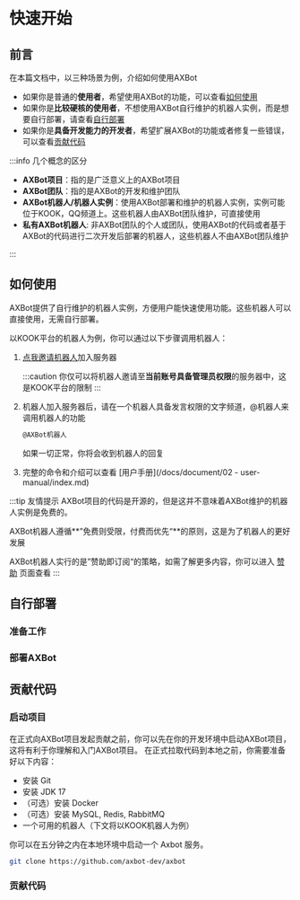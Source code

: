 # 快速开始

## 前言

在本篇文档中，以三种场景为例，介绍如何使用AXBot

- 如果你是普通的**使用者**，希望使用AXBot的功能，可以查看[如何使用](#如何使用)
- 如果你是**比较硬核的使用者**，不想使用AXBot自行维护的机器人实例，而是想要自行部署，请查看[自行部署](#自行部署)
- 如果你是**具备开发能力的开发者**，希望扩展AXBot的功能或者修复一些错误，可以查看[贡献代码](#贡献代码)

:::info 几个概念的区分

- **AXBot项目**：指的是广泛意义上的AXBot项目
- **AXBot团队**：指的是AXBot的开发和维护团队
- **AXBot机器人/机器人实例**：使用AXBot部署和维护的机器人实例，实例可能位于KOOK，QQ频道上。这些机器人由AXBot团队维护，可直接使用
- **私有AXBot机器人**: 非AXBot团队的个人或团队，使用AXBot的代码或者基于AXBot的代码进行二次开发后部署的机器人，这些机器人不由AXBot团队维护

:::

## 如何使用

AXBot提供了自行维护的机器人实例，方便用户能快速使用功能。这些机器人可以直接使用，无需自行部署。

以KOOK平台的机器人为例，你可以通过以下步骤调用机器人：

1. [点我邀请机器人](https://TBD.com)加入服务器

   :::caution
   你仅可以将机器人邀请至**当前账号具备管理员权限**的服务器中，这是KOOK平台的限制
   :::

2. 机器人加入服务器后，请在一个机器人具备发言权限的文字频道，@机器人来调用机器人的功能
   ```bash
   @AXBot机器人
   ```
   如果一切正常，你将会收到机器人的回复
3. 完整的命令和介绍可以查看 [用户手册](/docs/document/02 - user-manual/index.md)

:::tip 友情提示
AXBot项目的代码是开源的，但是这并不意味着AXBot维护的机器人实例是免费的。

AXBot机器人遵循**”免费则受限，付费而优先“**的原则，这是为了机器人的更好发展

AXBot机器人实行的是”赞助即订阅“的策略，如需了解更多内容，你可以进入 [赞助](/docs/sponsor) 页面查看
:::

## 自行部署

### 准备工作

### 部署AXBot

## 贡献代码

### 启动项目

在正式向AXBot项目发起贡献之前，你可以先在你的开发环境中启动AXBot项目，这将有利于你理解和入门AXBot项目。
在正式拉取代码到本地之前，你需要准备好以下内容：

- 安装 Git
- 安装 JDK 17
- （可选）安装 Docker
- （可选）安装 MySQL, Redis, RabbitMQ
- 一个可用的机器人（下文将以KOOK机器人为例）

你可以在五分钟之内在本地环境中启动一个 Axbot 服务。

```bash
git clone https://github.com/axbot-dev/axbot
```

### 贡献代码
